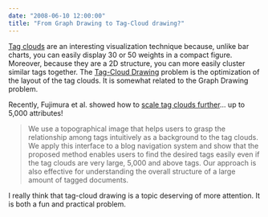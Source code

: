 ```yaml
---
date: "2008-06-10 12:00:00"
title: "From Graph Drawing to Tag-Cloud drawing?"
---
```




[Tag clouds](https://en.wikipedia.org/wiki/Tag_cloud) are an interesting visualization technique because, unlike bar charts, you can easily display 30 or 50 weights in a compact figure. Moreover, because they are a 2D structure, you can more easily cluster similar tags together. The [Tag-Cloud Drawing](http://arxiv.org/abs/cs/0703109) problem is the optimization of the layout of the tag clouds. It is somewhat related to the Graph Drawing problem.

Recently, Fujimura et al. showed how to [scale tag clouds further](http://www2008.org/papers/pdf/p1087-fujimuraA.pdf)&hellip; up to 5,000 attributes!

> We use a topographical image that helps users to grasp the relationship among tags intuitively as a background to the tag clouds. We apply this interface to a blog navigation system and show that the proposed method enables users to find the desired tags easily even if the tag clouds are very large, 5,000 and above tags. Our approach is also effective for understanding the overall structure of a large amount of tagged documents.

I really think that tag-cloud drawing is a topic deserving of more attention. It is both a fun and practical problem.

